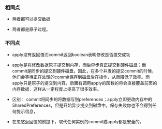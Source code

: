 ### 相同点

- 两者都可以提交数据

- 两者都是原子过程。

### 不同点

- apply没有返回值而commit返回boolean表明修改是否提交成功

- apply是将修改数据原子提交到内存，而后异步真正提交到硬件磁盘；而commit是同步的提交到硬件磁盘，因此，在多个并发的提交commit的时候，他们会等待正在处理的commit保存到磁盘后在操作，从而降低了效率。而apply只是原子的提交到内容，后面有调用apply的函数的将会直接覆盖前面的内存数据，这样从一定程度上提高了很多效率。

- 区别： commit将同步的将数据写到preferences；apply立即更改内存中的SharedPreferences，但是开始异步提交到磁盘中。保存失败你也不会得到任何提示信息，

- 在忽悠返回值的前提下，取代任何实例的commit或apply都是安全的。